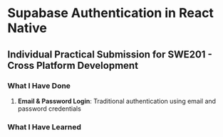 # Supabase Authentication in React Native

## Individual Practical Submission for SWE201 - Cross Platform Development

### What I Have Done

1. **Email & Password Login**: Traditional authentication using email and password credentials

### What I Have Learned

